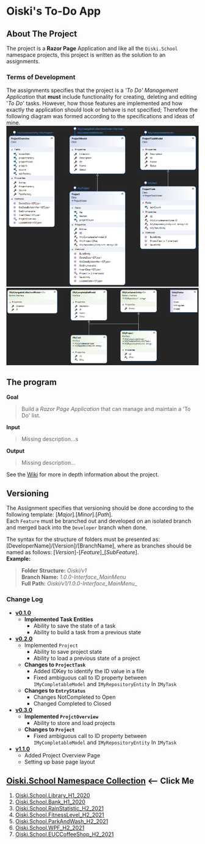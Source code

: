 ﻿# Oiski's To-Do App

## About The Project
The project is a **Razor Page** Application and like all the `Oiski.School` namespace projects, this project is written as the solution to an assignments.

### Terms of Development
The assignments specifies that the project is a _'To Do' Management Application_ that **must** include functionality for
creating, deleting and editing '_To Do_' tasks.
However, how those features are implemented and how exactly the application should look or behave is not specified;
Therefore the following diagram was formed according to the specifications and ideas of mine.
![ToDo_H2_2021_Diagram_Part1](https://github.com/Mike-Mortensen-Portfolio/Oiski.School.ToDo_H2_2021/blob/Developer/Oiski.School.ToDo_H2_2021_Diagram_Part1.png)
![ToDo_H2_2021_Diagram_Part2](https://github.com/Mike-Mortensen-Portfolio/Oiski.School.ToDo_H2_2021/blob/Developer/Oiski.School.ToDo_H2_2021_Diagram_Part2.png)


## The program
**Goal**
> Build a _Razor Page Application_ that can manage and maintain a 'To Do' list.

**Input**
> Missing description...s

**Output**
> Missing description...

See the [Wiki](https://github.com/Mike-Mortensen-Portfolio/Oiski.School.ToDo_H2_2021/wiki) for more in depth information about the project.

## Versioning
The Assignment specifies that versioning should be done according to the following template: [_Major_].[_Minor_].[_Path_].\
Each `Feature` must be branched out and developed on an isolated branch and merged back into the `Developer` branch when done.

The syntax for the structure of folders must be presented as: [DeveloperName]/[Version]/[BranchName], where as branches should be named as follows: [*Version*]-[*Feature*]_[*SubFeature*].\
**Example:**
>**Folder Structure:** _Oiski/v1_ \
>**Branch Name:** _1.0.0-Interface_MainMenu_ \
>**Full Path:** _Oiski/v1/1.0.0-Interface_MainMenu__

### Change Log
- **[v0.1.0](https://github.com/Mike-Mortensen-Portfolio/Oiski.School.ToDo_H2_2021/releases/tag/v0.1.0)**
  - **Implemented Task Entities**
    - Ability to save the state of a task
    - Ability to build a task from a previous state
- **[v0.2.0](https://github.com/Mike-Mortensen-Portfolio/Oiski.School.ToDo_H2_2021/releases/tag/v0.2.0)**
  - Implemented `Project`
    - Ability to save project state
    - Ability to load a previous state of a project
  - **Changes to `ProjectTask`**
    - Added IDKey to identify the ID value in a file
    - Fixed ambiguous call to ID property between `IMyCompletableModel` and `IMyRepositoryEntity` In `IMyTask`
  - **Changes to `EntryStatus`**
    - Changes NotCompleted to Open
    - Changed Completed to Closed
- **[v0.3.0](https://github.com/Mike-Mortensen-Portfolio/Oiski.School.ToDo_H2_2021/releases/tag/v0.3.0)**
  - **Implemented `ProjctOverview`**
    - Ability to store and load projects
  - **Changes to `Project`**
    - Fixed ambiguous call to ID property between `IMyCompletableModel` and `IMyRepositoryEntity` In `IMyTask`
- **[v1.1.0](https://github.com/Mike-Mortensen-Portfolio/Oiski.School.ToDo_H2_2021/releases/tag/v1.1.0)**
  - Added Project Overview Page
  - Setting up base page layout

## [Oiski.School Namespace Collection](https://github.com/Mike-Mortensen-Portfolio) <-- Click Me
1. [Oiski.School.Library_H1_2020](https://github.com/ZhakalenDk/Oiski.School.Library_H1_2020)
2. [Oiski.School.Bank_H1_2020](https://github.com/ZhakalenDk/Oiski.School.Bank_H1_2020)
3. [Oiski.School.RainStatistic_H2_2021](https://github.com/ZhakalenDk/Oiski.School.RainStatistic_H2_2021)
4. [Oiski.School.FitnessLevel_H2_2021](https://github.com/ZhakalenDk/Oiski.School.FitnessLevel_H2_2021)
5. [Oiski.School.ParkAndWash_H2_2021](https://github.com/Mike-Mortensen-Portfolio/Oiski.School.ParkAndWash_H2_2021)
6. [Oiski.School.WPF_H2_2021](https://github.com/Mike-Mortensen-Portfolio/Oiski.School.WPF_H2_2021)
7. [Oiski.School.EUCCoffeeShop_H2_2021](https://github.com/Mike-Mortensen-Portfolio/Oiski.School.EUCCoffeeShop_H2_2021)
